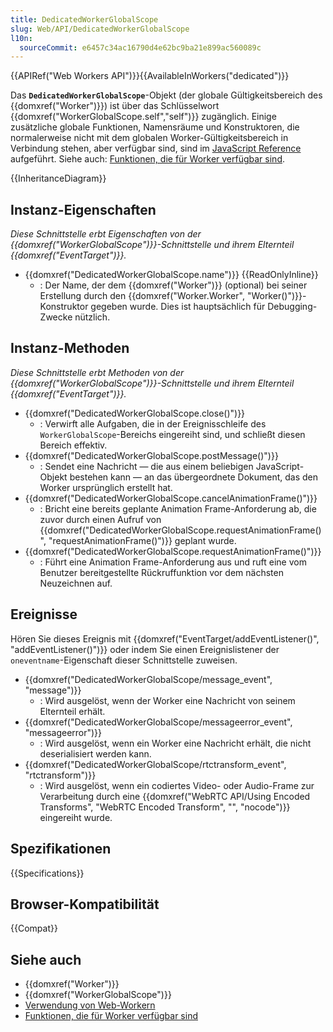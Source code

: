 ```yaml
---
title: DedicatedWorkerGlobalScope
slug: Web/API/DedicatedWorkerGlobalScope
l10n:
  sourceCommit: e6457c34ac16790d4e62bc9ba21e899ac560089c
---
```


{{APIRef("Web Workers API")}}{{AvailableInWorkers("dedicated")}}

Das **`DedicatedWorkerGlobalScope`**-Objekt (der globale Gültigkeitsbereich des {{domxref("Worker")}}) ist über das Schlüsselwort {{domxref("WorkerGlobalScope.self","self")}} zugänglich. Einige zusätzliche globale Funktionen, Namensräume und Konstruktoren, die normalerweise nicht mit dem globalen Worker-Gültigkeitsbereich in Verbindung stehen, aber verfügbar sind, sind im [JavaScript Reference](/de/docs/Web/JavaScript/Reference) aufgeführt. Siehe auch: [Funktionen, die für Worker verfügbar sind](/de/docs/Web/API/Web_Workers_API/Functions_and_classes_available_to_workers).

{{InheritanceDiagram}}

## Instanz-Eigenschaften

_Diese Schnittstelle erbt Eigenschaften von der {{domxref("WorkerGlobalScope")}}-Schnittstelle und ihrem Elternteil {{domxref("EventTarget")}}._

- {{domxref("DedicatedWorkerGlobalScope.name")}} {{ReadOnlyInline}}
  - : Der Name, der dem {{domxref("Worker")}} (optional) bei seiner Erstellung durch den {{domxref("Worker.Worker", "Worker()")}}-Konstruktor gegeben wurde. Dies ist hauptsächlich für Debugging-Zwecke nützlich.

## Instanz-Methoden

_Diese Schnittstelle erbt Methoden von der {{domxref("WorkerGlobalScope")}}-Schnittstelle und ihrem Elternteil {{domxref("EventTarget")}}._

- {{domxref("DedicatedWorkerGlobalScope.close()")}}
  - : Verwirft alle Aufgaben, die in der Ereignisschleife des `WorkerGlobalScope`-Bereichs eingereiht sind, und schließt diesen Bereich effektiv.
- {{domxref("DedicatedWorkerGlobalScope.postMessage()")}}
  - : Sendet eine Nachricht — die aus einem beliebigen JavaScript-Objekt bestehen kann — an das übergeordnete Dokument, das den Worker ursprünglich erstellt hat.
- {{domxref("DedicatedWorkerGlobalScope.cancelAnimationFrame()")}}
  - : Bricht eine bereits geplante Animation Frame-Anforderung ab, die zuvor durch einen Aufruf von {{domxref("DedicatedWorkerGlobalScope.requestAnimationFrame()", "requestAnimationFrame()")}} geplant wurde.
- {{domxref("DedicatedWorkerGlobalScope.requestAnimationFrame()")}}
  - : Führt eine Animation Frame-Anforderung aus und ruft eine vom Benutzer bereitgestellte Rückruffunktion vor dem nächsten Neuzeichnen auf.

## Ereignisse

Hören Sie dieses Ereignis mit {{domxref("EventTarget/addEventListener()", "addEventListener()")}} oder indem Sie einen Ereignislistener der `oneventname`-Eigenschaft dieser Schnittstelle zuweisen.

- {{domxref("DedicatedWorkerGlobalScope/message_event", "message")}}
  - : Wird ausgelöst, wenn der Worker eine Nachricht von seinem Elternteil erhält.
- {{domxref("DedicatedWorkerGlobalScope/messageerror_event", "messageerror")}}
  - : Wird ausgelöst, wenn ein Worker eine Nachricht erhält, die nicht deserialisiert werden kann.
- {{domxref("DedicatedWorkerGlobalScope/rtctransform_event", "rtctransform")}}
  - : Wird ausgelöst, wenn ein codiertes Video- oder Audio-Frame zur Verarbeitung durch eine {{domxref("WebRTC API/Using Encoded Transforms", "WebRTC Encoded Transform", "", "nocode")}} eingereiht wurde.

## Spezifikationen

{{Specifications}}

## Browser-Kompatibilität

{{Compat}}

## Siehe auch

- {{domxref("Worker")}}
- {{domxref("WorkerGlobalScope")}}
- [Verwendung von Web-Workern](/de/docs/Web/API/Web_Workers_API/Using_web_workers)
- [Funktionen, die für Worker verfügbar sind](/de/docs/Web/API/Web_Workers_API/Functions_and_classes_available_to_workers)
